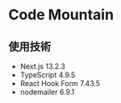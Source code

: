 # Code Mountain

## 使用技術

- Next.js 13.2.3
- TypeScript 4.9.5
- React Hook Form 7.43.5
- nodemailer 6.9.1
